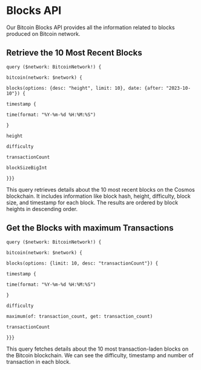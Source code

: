 ﻿
# Blocks API

Our Bitcoin Blocks API provides all the information related to blocks produced on Bitcoin network.

## Retrieve the 10 Most Recent Blocks[​](https://docs.bitquery.io/v1/docs/Examples/cosmos/blocks#retrieve-the-10-most-recent-blocks)
```
query ($network: BitcoinNetwork!) {

bitcoin(network: $network) {

blocks(options: {desc: "height", limit: 10}, date: {after: "2023-10-10"}) {

timestamp {

time(format: "%Y-%m-%d %H:%M:%S")

}

height

difficulty

transactionCount

blockSizeBigInt

}}}
```
  
  

This query retrieves details about the 10 most recent blocks on the Cosmos blockchain. It includes information like block hash, height, difficulty, block size, and timestamp for each block. The results are ordered by block heights in descending order.

## Get the Blocks with maximum Transactions
```
query ($network: BitcoinNetwork!) {

bitcoin(network: $network) {

blocks(options: {limit: 10, desc: "transactionCount"}) {

timestamp {

time(format: "%Y-%m-%d %H:%M:%S")

}

difficulty

maximum(of: transaction_count, get: transaction_count)

transactionCount

}}}
  ```

This query fetches details about the 10 most transaction-laden blocks on the Bitcoin blockchain. We can see the difficulty, timestamp and number of transaction in each block.
